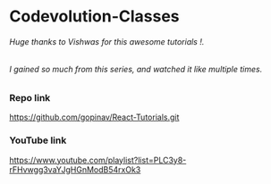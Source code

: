 # Codevolution-Classes


###### Huge thanks to Vishwas for this awesome tutorials !.
###### I gained so much from this series, and watched it like multiple times. 
### Repo link
https://github.com/gopinav/React-Tutorials.git 

### YouTube link 
https://www.youtube.com/playlist?list=PLC3y8-rFHvwgg3vaYJgHGnModB54rxOk3
